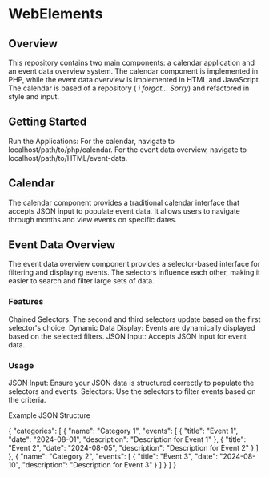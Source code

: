 # WebElements
## Overview
This repository contains two main components: a calendar application and an event data overview system.
The calendar component is implemented in PHP, while the event data overview is implemented in HTML and JavaScript.
The calendar is based of a repository ( *i forgot... Sorry*) and refactored in style and input.

## Getting Started

Run the Applications:
For the calendar, navigate to localhost/path/to/php/calendar.
For the event data overview, navigate to localhost/path/to/HTML/event-data.

## Calendar

The calendar component provides a traditional calendar interface that accepts JSON input to populate event data. It allows users to navigate through months and view events on specific dates.

## Event Data Overview

The event data overview component provides a selector-based interface for filtering and displaying events. The selectors influence each other, making it easier to search and filter large sets of data.

### Features
Chained Selectors: The second and third selectors update based on the first selector's choice.
Dynamic Data Display: Events are dynamically displayed based on the selected filters.
JSON Input: Accepts JSON input for event data.

### Usage
JSON Input: Ensure your JSON data is structured correctly to populate the selectors and events.
Selectors: Use the selectors to filter events based on the criteria.

Example JSON Structure

{
    "categories": [
        {
            "name": "Category 1",
            "events": [
                {
                    "title": "Event 1",
                    "date": "2024-08-01",
                    "description": "Description for Event 1"
                },
                {
                    "title": "Event 2",
                    "date": "2024-08-05",
                    "description": "Description for Event 2"
                }
            ]
        },
        {
            "name": "Category 2",
            "events": [
                {
                    "title": "Event 3",
                    "date": "2024-08-10",
                    "description": "Description for Event 3"
                }
            ]
        }
    ]
}







